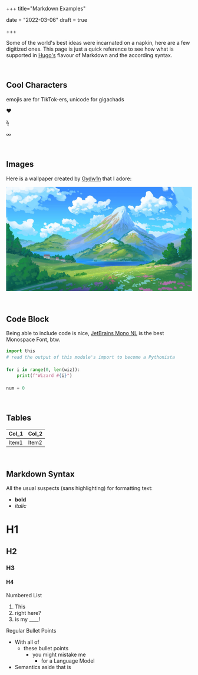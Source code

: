 +++
title="Markdown Examples"

date = "2022-03-06"
draft = true

+++


Some of the world's best ideas were incarnated on a napkin, here are a few digitized ones. This page is just a quick reference to see how what is supported in [Hugo's](https://www.markdownguide.org/tools/hugo/) flavour of Markdown and the according syntax.


​
## Cool Characters
emojis are for TikTok-ers, unicode for gigachads

♥

ϟ

∞

​
## Images
Here is a wallpaper created by [Gydw1n](https://www.deviantart.com/gydw1n) that I adore: 

![profile](/assets/imgs/adventure.jpg)

​
## Code Block
Being able to include code is nice, [JetBrains Mono NL](https://www.jetbrains.com/lp/mono/) is the best Monospace Font, btw.
```python
import this 
# read the output of this module's import to become a Pythonista

for i in range(0, len(wiz)):
    print(f"Wizard #{i}")

num = 0
```
​

## Tables

| Col_1 | Col_2 |
| ----- | ----- |
| Item1 | Item2 | 

​
## Markdown Syntax
All the usual suspects (sans highlighting) for formatting text: 

- **bold**
- *italic*

# H1
## H2 
### H3
#### H4

Numbered List
1. This
2. right here?
3. is my ____!

Regular Bullet Points
- With all of 
  - these bullet points
    - you might mistake me 
      - for a Language Model
- Semantics aside that is



